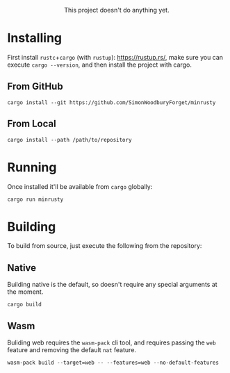 
<p align="center">
    This project doesn't do anything yet.
</p>

# Installing

First install `rustc`+`cargo` (with `rustup`): https://rustup.rs/, 
make sure you can execute `cargo --version`, and then install the
project with cargo.

## From GitHub

```
cargo install --git https://github.com/SimonWoodburyForget/minrusty
```

## From Local

```
cargo install --path /path/to/repository
```

# Running

Once installed it'll be available from `cargo` globally:

```
cargo run minrusty
```

# Building

To build from source, just execute the following from the repository:

## Native

Building native is the default, so doesn't require any special
arguments at the moment.

```
cargo build
```

## Wasm

Buliding web requires the `wasm-pack` cli tool, and requires passing
the `web` feature and removing the default `nat` feature.

```
wasm-pack build --target=web -- --features=web --no-default-features
```

